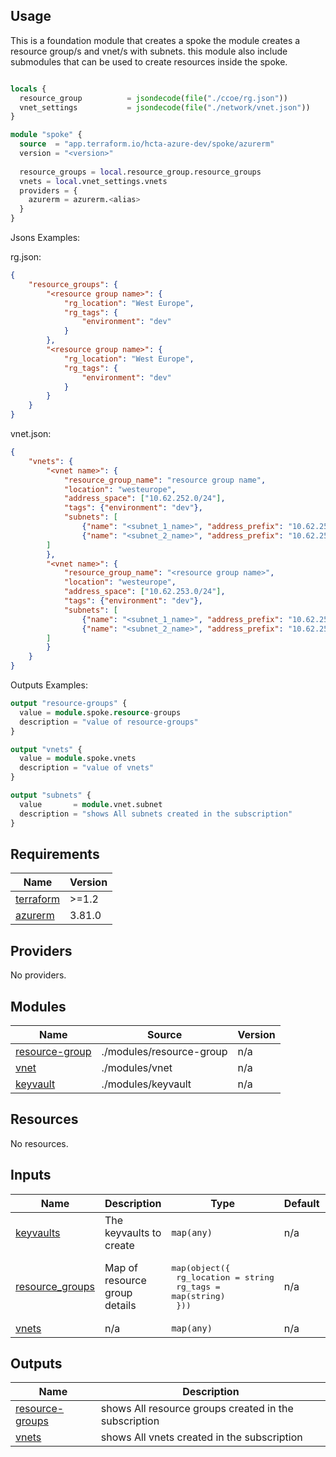 ## Usage

This is a foundation module that creates a spoke 
the module creates a resource group/s and vnet/s with subnets.
this module also include submodules that can be used to create resources inside the spoke.


```terraform

locals {
  resource_group          = jsondecode(file("./ccoe/rg.json"))
  vnet_settings           = jsondecode(file("./network/vnet.json"))
}

module "spoke" {
  source  = "app.terraform.io/hcta-azure-dev/spoke/azurerm"
  version = "<version>"
 
  resource_groups = local.resource_group.resource_groups
  vnets = local.vnet_settings.vnets
  providers = {
    azurerm = azurerm.<alias>
  }
}
```

Jsons Examples:

rg.json:

```json
{
    "resource_groups": {
        "<resource group name>": {
            "rg_location": "West Europe",
            "rg_tags": {
                "environment": "dev"
            }
        },
        "<resource group name>": {
            "rg_location": "West Europe",
            "rg_tags": {
                "environment": "dev"
            }
        }
    }
}
```

vnet.json:

```json
{
    "vnets": {
        "<vnet name>": {
            "resource_group_name": "resource group name",
            "location": "westeurope",
            "address_space": ["10.62.252.0/24"],
            "tags": {"environment": "dev"},
            "subnets": [
                {"name": "<subnet_1_name>", "address_prefix": "10.62.252.0/28"},
                {"name": "<subnet_2_name>", "address_prefix": "10.62.252.16/28"}
        ]
        },
        "<vnet name>": {
            "resource_group_name": "<resource group name>",
            "location": "westeurope",
            "address_space": ["10.62.253.0/24"],
            "tags": {"environment": "dev"},
            "subnets": [
                {"name": "<subnet_1_name>", "address_prefix": "10.62.253.0/28"},
                {"name": "<subnet_2_name>", "address_prefix": "10.62.253.16/28"}
        ]
        }
    }
}
```

Outputs Examples:

```terraform
output "resource-groups" {
  value = module.spoke.resource-groups
  description = "value of resource-groups"
}

output "vnets" {
  value = module.spoke.vnets
  description = "value of vnets"
}

output "subnets" {
  value       = module.vnet.subnet
  description = "shows All subnets created in the subscription"
}

```



## Requirements

| Name | Version |
|------|---------|
| <a name="requirement_terraform"></a> [terraform](#requirement\_terraform) | >=1.2 |
| <a name="requirement_azurerm"></a> [azurerm](#requirement\_azurerm) | 3.81.0 |

## Providers

No providers.

## Modules

| Name | Source | Version |
|------|--------|---------|
| <a name="module_resource-group"></a> [resource-group](#module\_resource-group) | ./modules/resource-group | n/a |
| <a name="module_vnet"></a> [vnet](#module\_vnet) | ./modules/vnet | n/a |
| <a name="module_keyvault"></a> [keyvault](#module\_keyvault) | ./modules/keyvault | n/a |

## Resources

No resources.

## Inputs

| Name | Description | Type | Default | Required |
|------|-------------|------|---------|:--------:|
| <a name="input_keyvaults"></a> [keyvaults](#input\_keyvaults) | The keyvaults to create | `map(any)` | n/a | yes |
| <a name="input_resource_groups"></a> [resource\_groups](#input\_resource\_groups) | Map of resource group details | <pre>map(object({<br>    rg_location = string<br>    rg_tags     = map(string)<br>  }))</pre> | n/a | yes |
| <a name="input_vnets"></a> [vnets](#input\_vnets) | n/a | `map(any)` | n/a | yes |

## Outputs

| Name | Description |
|------|-------------|
| <a name="output_resource-groups"></a> [resource-groups](#output\_resource-groups) | shows All resource groups created in the subscription |
| <a name="output_vnets"></a> [vnets](#output\_vnets) | shows All vnets created in the subscription |
